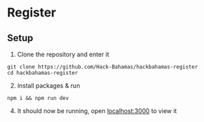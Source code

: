 # Register

## Setup

1. Clone the repository and enter it

```
git clone https://github.com/Hack-Bahamas/hackbahamas-register
cd hackbahamas-register
```

2. Install packages & run

```
npm i && npm run dev
```

4. It should now be running, open [localhost:3000](http://localhost:3000) to view it
